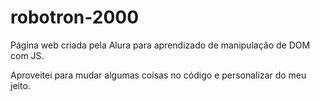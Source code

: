 # robotron-2000

Página web criada pela Alura para aprendizado de manipulação de DOM com JS.

Aproveitei para mudar algumas coisas no código e personalizar do meu jeito.
